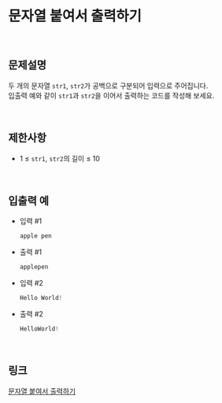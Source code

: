 # 문자열 붙여서 출력하기

<br>

## 문제설명
두 개의 문자열 `str1`, `str2`가 공백으로 구분되어 입력으로 주어집니다.<br>
입출력 예와 같이 `str1`과 `str2`을 이어서 출력하는 코드를 작성해 보세요.

<br>

## 제한사항
- 1 ≤ `str1`, `str2`의 길이 ≤ 10

<br>

## 입출력 예
- 입력 #1
    ```java
    apple pen
    ```

- 출력 #1
    ```java
    applepen
    ```

- 입력 #2
    ```java
    Hello World!
    ```

- 출력 #2
    ```java
    HelloWorld!
    ```

<br>

## 링크
[문자열 붙여서 출력하기](https://school.programmers.co.kr/learn/courses/30/lessons/181946)
